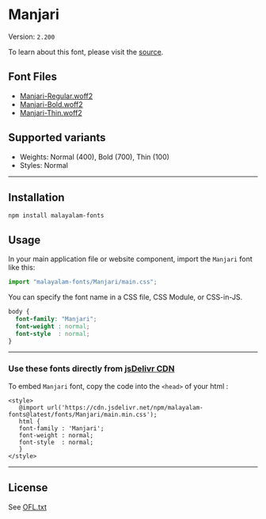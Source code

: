 # Manjari

Version: `2.200`

To learn about this font, please visit the [source](https://gitlab.com/smc/fonts/manjari).

## Font Files

* [Manjari-Regular.woff2](Manjari-Regular.woff2)
* [Manjari-Bold.woff2](Manjari-Bold.woff2)
* [Manjari-Thin.woff2](Manjari-Thin.woff2)

## Supported variants

* Weights: Normal (400), Bold (700), Thin (100)
* Styles: Normal

---

## Installation

```shell
npm install malayalam-fonts
```
## Usage

In your main application file or website component, import the `Manjari` font like this:

```javascript
import "malayalam-fonts/Manjari/main.css";
```
You can specify the font name in a CSS file, CSS Module, or CSS-in-JS.

```css
body {
  font-family: "Manjari";
  font-weight : normal;
  font-style  : normal;
}
```
---

### Use these fonts directly from [jsDelivr CDN](https://www.jsdelivr.com/package/npm/malayalam-fonts)

To embed `Manjari` font, copy the code into the `<head>` of your html :

````
<style>
   @import url('https://cdn.jsdelivr.net/npm/malayalam-fonts@latest/fonts/Manjari/main.min.css');
   html {
   font-family : 'Manjari';
   font-weight : normal;
   font-style  : normal;
   }
</style>
````
---
## License

See [OFL.txt](OFL.txt)
